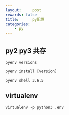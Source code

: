 ```yaml
---
layout:     post
rewards: false
title:      py配置
categories:
    - py
---
```


## py2 py3 共存
```shell
pyenv versions

pyenv install [version]

pyenv shell 3.6.5
```

## virtualenv
```shell
virtualenv -p python3 .env
```